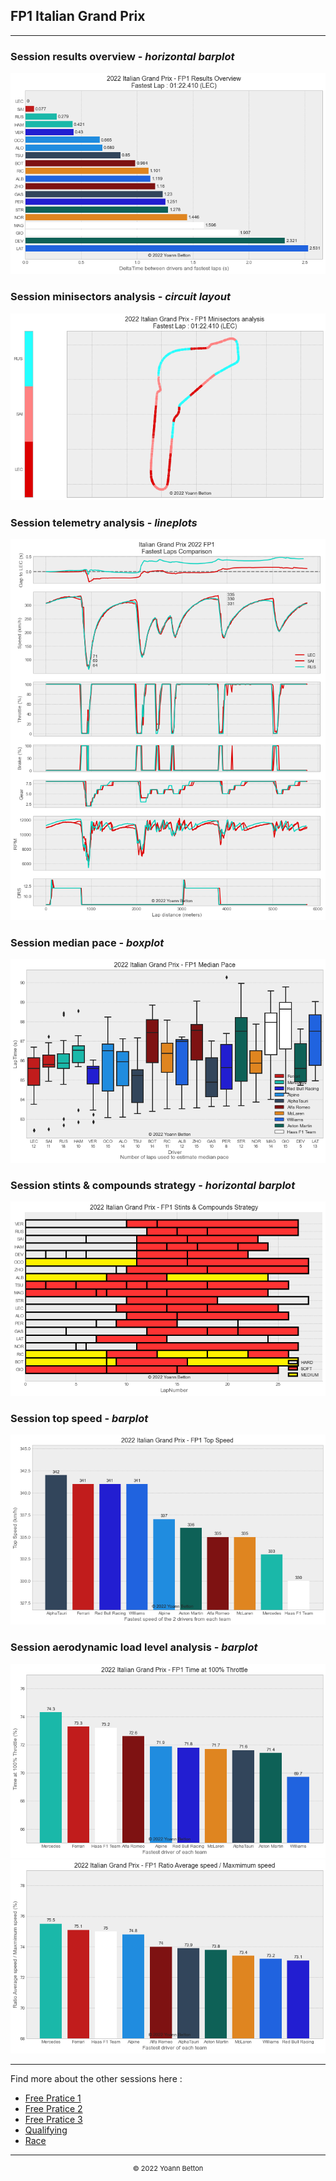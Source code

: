 ## FP1 Italian Grand Prix

---

### Session results overview - *horizontal barplot*

<img src="/output/2022-09-11_Italian_Grand_Prix/fp1_results_overview_white.png?raw=true"/>

### Session minisectors analysis - *circuit layout*

<img src="/output/2022-09-11_Italian_Grand_Prix/fp1_minisectors_analysis_white.png?raw=true"/>

### Session telemetry analysis - *lineplots*

<img src="/output/2022-09-11_Italian_Grand_Prix/fp1_telemetry_analysis_white.png?raw=true"/>

### Session median pace - *boxplot*

<img src="/output/2022-09-11_Italian_Grand_Prix/fp1_median_pace_white.png?raw=true"/>

### Session stints & compounds strategy - *horizontal barplot*

<img src="/output/2022-09-11_Italian_Grand_Prix/fp1_stints_compounds_stategy_white.png?raw=true"/>

### Session top speed - *barplot*

<img src="/output/2022-09-11_Italian_Grand_Prix/topspeed_fp1_white.png?raw=true"/>

### Session aerodynamic load level analysis - *barplot*

<img src="/output/2022-09-11_Italian_Grand_Prix/fp1_maximum_throttle_white.png?raw=true"/>

<img src="/output/2022-09-11_Italian_Grand_Prix/fp1_speed_ratio_white.png?raw=true"/>

--- 

Find more about the other sessions here :
  - [Free Pratice 1](/page/FP1/2022-09-11_Italian_Grand_Prix)  
  - [Free Pratice 2](/page/FP2/2022-09-11_Italian_Grand_Prix) 
  - [Free Pratice 3](/page/FP3/2022-09-11_Italian_Grand_Prix)
  - [Qualifying](/page/Qualifying/2022-09-11_Italian_Grand_Prix) 
  - [Race](/page/Race/2022-09-11_Italian_Grand_Prix)

---

<div style="text-align: center">
  <p style="font-size:11px">&copy; 2022 Yoann Betton</p>
</div>

<!-- ---

<p style="font-size:11px">Page generated from <a href="https://github.com/yoannbtn/yoannbtn.github.io">github.com/yoannbtn</a>.</p> -->